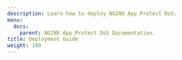 ```yaml
---
description: Learn how to deploy NGINX App Protect DoS.
menu:
  docs:
    parent: NGINX App Protect DoS Documentation.
title: Deployment Guide
weight: 100
---
```


